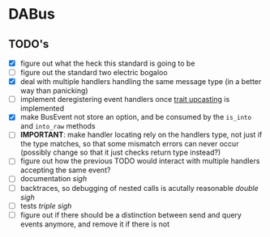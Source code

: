 # DABus

## TODO's

- [x] figure out what the heck this standard is going to be
- [ ] figure out the standard two electric bogaloo
- [x] deal with multiple handlers handling the same message type (in a better way than panicking)
- [ ] implement deregistering event handlers once [trait upcasting](https://github.com/rust-lang/rust/issues/65991) is implemented
- [x] make BusEvent not store an option, and be consumed by the `is_into` and `into_raw` methods
- [ ] **IMPORTANT**: make handler locating rely on the handlers type, not just if the type matches, so that some mismatch errors can never occur (possibly change so that it just checks return type instead?)
- [ ] figure out how the previous TODO would interact with multiple handlers accepting the same event?
- [ ] documentation *sigh*
- [ ] backtraces, so debugging of nested calls is acutally reasonable *double sigh*
- [ ] tests *triple sigh*
- [ ] figure out if there should be a distinction between send and query events anymore, and remove it if there is not
